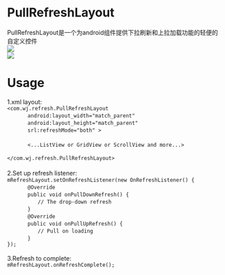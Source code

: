 # PullRefreshLayout
PullRefreshLayout是一个为android组件提供下拉刷新和上拉加载功能的轻便的自定义控件 <br>
![](https://github.com/weijia1991/PullRefreshLayout/blob/master/pullDown.gif) <br>
![](https://github.com/weijia1991/PullRefreshLayout/blob/master/pullUp.gif) <br>
# Usage
1.xml layout: <br>
`<com.wj.refresh.PullRefreshLayout` <br>
`　　　　android:layout_width="match_parent"` <br>
`　　　　android:layout_height="match_parent"` <br>
`　　　　srl:refreshMode="both" >` <br><br>
`　　　　<...ListView or GridView or ScrollView and more...>` <br><br>
`</com.wj.refresh.PullRefreshLayout>` <br><br>
2.Set up refresh listener:　<br>
`mRefreshLayout.setOnRefreshListener(new OnRefreshListener() {` <br>
`　　　　@Override` <br>
`　　　　public void onPullDownRefresh() {` <br>
`　　　　　　// The drop-down refresh` <br>
`　　　　}` <br>
`　　　　@Override` <br>
`　　　　public void onPullUpRefresh() {` <br>
`　　　　　　// Pull on loading` <br>
`　　　　}` <br>
`});` <br><br>
3.Refresh to complete:  <br>
`mRefreshLayout.onRefreshComplete();`

